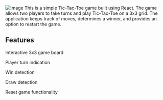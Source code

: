 ![image](https://github.com/user-attachments/assets/1f64b188-c392-43de-96f7-740165e10a7c)
This is a simple Tic-Tac-Toe game built using React. The game allows two players to take turns and play Tic-Tac-Toe on a 3x3 grid. The application keeps track of moves, determines a winner, and provides an option to restart the game.

<h2>Features</h2>

Interactive 3x3 game board

Player turn indication

Win detection

Draw detection

Reset game functionality
